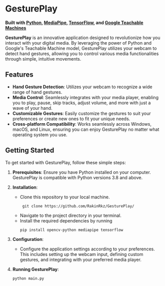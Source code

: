 # GesturePlay

**Built with [Python](https://www.python.org/), [MediaPipe](https://google.github.io/mediapipe/), [TensorFlow](https://www.tensorflow.org/), and [Google Teachable Machines](https://teachablemachine.withgoogle.com/)**

**GesturePlay** is an innovative application designed to revolutionize how you interact with your digital media. By leveraging the power of Python and Google's Teachable Machine model, GesturePlay utilizes your webcam to detect hand gestures, allowing you to control various media functionalities through simple, intuitive movements.

## Features

- **Hand Gesture Detection**: Utilizes your webcam to recognize a wide range of hand gestures.
- **Media Control**: Seamlessly integrates with your media player, enabling you to play, pause, skip tracks, adjust volume, and more with just a wave of your hand.
- **Customizable Gestures**: Easily customize the gestures to suit your preferences or create new ones to fit your unique needs.
- **Cross-platform Compatibility**: Works seamlessly across Windows, macOS, and Linux, ensuring you can enjoy GesturePlay no matter what operating system you use.

## Getting Started

To get started with GesturePlay, follow these simple steps:

1. **Prerequisites**: Ensure you have Python installed on your computer. GesturePlay is compatible with Python versions 3.8 and above.

2. **Installation**:
   - Clone this repository to your local machine.
     ```
      git clone https://github.com/RakinRkz/GesturePlay/
     ```
   - Navigate to the project directory in your terminal.
   - Install the required dependencies by running
     ```
     pip install opencv-python mediapipe tensorflow
     ```

3. **Configuration**:
   - Configure the application settings according to your preferences. This includes setting up the webcam input, defining custom gestures, and integrating with your preferred media player.

4. **Running GesturePlay**:
   ```
   python main.py
   ```
   

